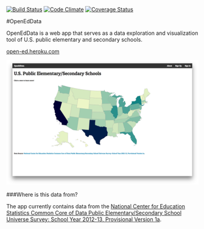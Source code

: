 [![Build Status](https://travis-ci.org/emanoppo/open_ed_data.svg?branch=master)](https://travis-ci.org/emanoppo/open_ed_data) [![Code Climate](https://codeclimate.com/github/emanoppo/open_ed_data.png)](https://codeclimate.com/github/emanoppo/open_ed_data) [![Coverage Status](https://coveralls.io/repos/emanoppo/open_ed_data/badge.png)](https://coveralls.io/r/emanoppo/open_ed_data)

#OpenEdData

OpenEdData is a web app that serves as a data exploration and visualization tool of U.S. public elementary and secondary schools.

<a href="http://open-ed.herokuapp.com/states" target="_blank">open-ed.heroku.com</a>

![open-ed.heroku.com](https://raw.githubusercontent.com/emanoppo/open_ed_data/master/app/assets/images/open_ed_data_states.png)


###Where is this data from?

The app currently contains data from the [National Center for Education Statistics Common Core of Data Public Elementary/Secondary School Universe Survey: School Year 2012-13, Provisional Version 1a](https://nces.ed.gov/ccd/pubschuniv.asp).
